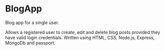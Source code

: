 # BlogApp

Blog app for a single user.

Allows a registered user to create, edit and delete blog posts provided they have valid login credentials.
Written using HTML, CSS, Node.js, Express, MongoDb and passport.
